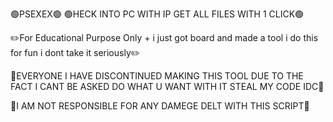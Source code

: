 🟢PSEXEX🟢
🟢HECK INTO PC WITH IP GET ALL FILES WITH 1 CLICK🟢

✏️For Educational Purpose Only + i just got board and made a tool i do this for fun i dont take it seriously✏️

🚧EVERYONE I HAVE DISCONTINUED MAKING THIS TOOL DUE TO THE FACT I CANT BE ASKED DO WHAT U WANT WITH IT STEAL MY CODE IDC🚧

🚧I AM NOT RESPONSIBLE FOR ANY DAMEGE DELT WITH THIS SCRIPT🚧
